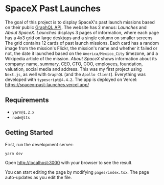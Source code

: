 # SpaceX Past Launches
The goal of this project is to display SpaceX's past launch missions based on their public [GraphQL API](https://github.com/SpaceXLand/api). The website has 2 menus: *Launches* and *About SpaceX*. *Launches* displays 3 pages of information, where each page has a 4x3 grid on large desktops and a single column on smaller screens The grid contains 12 cards of past launch missions. Each card has a random image from the mission's Flickr, the mission's name and whether it failed or not, the date it launched based on the `America/Mexico_City` timezone, and a Wikipedia article of the mission. *About SpaceX* shows information about its company: name, summary, CEO, CTO, COO, employees, foundation, valuation, social media and address. This was my first project using `Next.js`, as well with `GraphQL` (and the `Apollo Client`). Everything was developed with `typescript@4.4.2`. The app is deployed on Vercel: https://spacex-past-launches.vercel.app/

## Requirements
- `yarn@1.2.x`
- `node@lts`

## Getting Started

First, run the development server:

```bash
yarn dev
```

Open [http://localhost:3000](http://localhost:3000) with your browser to see the result.

You can start editing the page by modifying `pages/index.tsx`. The page auto-updates as you edit the file.
